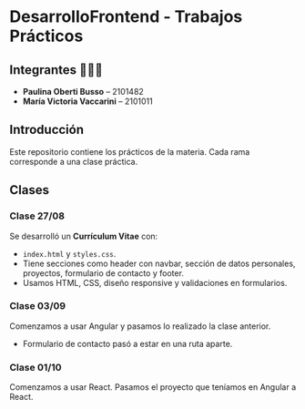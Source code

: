 # DesarrolloFrontend - Trabajos Prácticos

## Integrantes 👩🏼‍💻
- **Paulina Oberti Busso** – 2101482  
- **María Victoria Vaccarini** – 2101011  

## Introducción
Este repositorio contiene los prácticos de la materia. Cada rama corresponde a una clase práctica.  

## Clases

### Clase 27/08
Se desarrolló un **Currículum Vitae** con:
- `index.html` y `styles.css`.  
- Tiene secciones como header con navbar, sección de datos personales, proyectos, formulario de contacto y footer.  
- Usamos HTML, CSS, diseño responsive y validaciones en formularios.

### Clase 03/09
Comenzamos a usar Angular y pasamos lo realizado la clase anterior.
- Formulario de contacto pasó a estar en una ruta aparte.

### Clase 01/10
Comenzamos a usar React. Pasamos el proyecto que teníamos en Angular a React.
